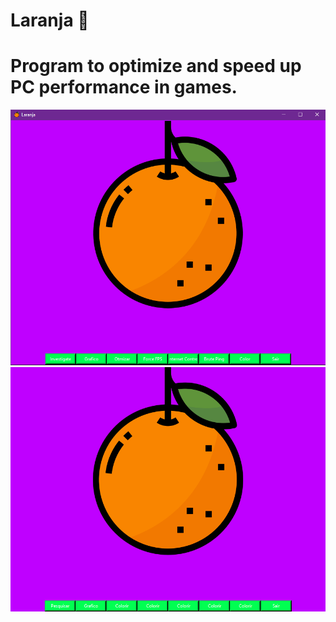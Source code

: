 # <tittle> Laranja </tittle> :orange:
<h1>Program to optimize and speed up PC performance in games.</h1>


![](Laranja/Screenshot2.png)
![](Laranja/Sreenshot.png)